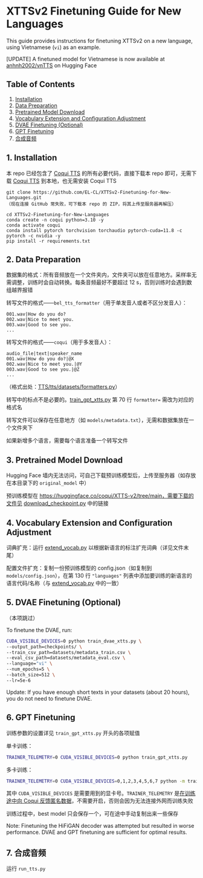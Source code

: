 # XTTSv2 Finetuning Guide for New Languages

This guide provides instructions for finetuning XTTSv2 on a new language, using Vietnamese (`vi`) as an example.

[UPDATE] A finetuned model for Vietnamese is now available at [anhnh2002/vnTTS](https://huggingface.co/anhnh2002/vnTTS) on Hugging Face


## Table of Contents
1. [Installation](#1-installation)
2. [Data Preparation](#2-data-preparation)
3. [Pretrained Model Download](#3-pretrained-model-download)
4. [Vocabulary Extension and Configuration Adjustment](#4-vocabulary-extension-and-configuration-adjustment)
5. [DVAE Finetuning (Optional)](#5-dvae-finetuning-optional)
6. [GPT Finetuning](#6-gpt-finetuning)
7. [合成音频](#7-合成音频)

## 1. Installation

本 repo 已经包含了 [Coqui TTS](https://github.com/coqui-ai/TTS) 的所有必要代码，直接下载本 repo 即可，无需下载 [Coqui TTS](https://github.com/coqui-ai/TTS) 到本地，也无需安装 Coqui TTS

```
git clone https://github.com/EL-CL/XTTSv2-Finetuning-for-New-Languages.git
（现在连接 GitHub 常失败，可下载本 repo 的 ZIP，将其上传至服务器再解压）

cd XTTSv2-Finetuning-for-New-Languages
conda create -n coqui python=3.10 -y
conda activate coqui
conda install pytorch torchvision torchaudio pytorch-cuda=11.8 -c pytorch -c nvidia -y
pip install -r requirements.txt
```

## 2. Data Preparation

数据集的格式：所有音频放在一个文件夹内，文件夹可以放在任意地方。采样率无需调整，训练时会自动转换。每条音频最好不要超过 12 s，否则训练时会遇到数组越界报错

转写文件的格式——`bel_tts_formatter`（用于单发音人或者不区分发音人）：

```
001.wav|How do you do?
002.wav|Nice to meet you.
003.wav|Good to see you.
...
```

转写文件的格式——`coqui`（用于多发音人）：

```
audio_file|text|speaker_name
001.wav|How do you do?|@X
002.wav|Nice to meet you.|@Y
003.wav|Good to see you.|@Z
...
```

（格式出处：[TTS/tts/datasets/formatters.py](TTS/tts/datasets/formatters.py)）

转写中的标点不是必要的。[train_gpt_xtts.py](train_gpt_xtts.py) 第 70 行 `formatter=` 需改为对应的格式名

转写文件可以保存在任意地方（如 `models/metadata.txt`），无需和数据集放在一个文件夹下

如果新增多个语言，需要每个语言准备一个转写文件

## 3. Pretrained Model Download

Hugging Face 墙内无法访问，可自己下载预训练模型后，上传至服务器（如存放在本目录下的 `original_model` 中）

预训练模型在 https://huggingface.co/coqui/XTTS-v2/tree/main，需要下载的文件见 [download_checkpoint.py](download_checkpoint.py) 中的链接

## 4. Vocabulary Extension and Configuration Adjustment

词典扩充：运行 [extend_vocab.py](extend_vocab.py) 以根据新语言的标注扩充词典（详见文件末尾）

配置文件扩充：复制一份预训练模型的 config.json（如复制到 `models/config.json`），在第 130 行 `"languages"` 列表中添加要训练的新语言的语言代码/名称（与 [extend_vocab.py](extend_vocab.py) 中的一致）

## 5. DVAE Finetuning (Optional)

（本项跳过）

To finetune the DVAE, run:

```bash
CUDA_VISIBLE_DEVICES=0 python train_dvae_xtts.py \
--output_path=checkpoints/ \
--train_csv_path=datasets/metadata_train.csv \
--eval_csv_path=datasets/metadata_eval.csv \
--language="vi" \
--num_epochs=5 \
--batch_size=512 \
--lr=5e-6
```

Update: If you have enough short texts in your datasets (about 20 hours), you do not need to finetune DVAE.

## 6. GPT Finetuning

训练参数的设置详见 `train_gpt_xtts.py` 开头的各项赋值

单卡训练：

```bash
TRAINER_TELEMETRY=0 CUDA_VISIBLE_DEVICES=0 python train_gpt_xtts.py
```

多卡训练：

```bash
TRAINER_TELEMETRY=0 CUDA_VISIBLE_DEVICES=0,1,2,3,4,5,6,7 python -m trainer.distribute --script train_gpt_xtts.py
```

其中 `CUDA_VISIBLE_DEVICES` 是需要用到的显卡号。`TRAINER_TELEMETRY` 是[在训练途中向 Coqui 反馈匿名数据](https://github.com/coqui-ai/Trainer#anonymized-telemetry)，不需要开启，否则会因为无法连接外网而训练失败

训练过程中，best model 只会保存一个，可在途中手动复制出来一些保存

Note: Finetuning the HiFiGAN decoder was attempted but resulted in worse performance. DVAE and GPT finetuning are sufficient for optimal results.

## 7. 合成音频

运行 `run_tts.py`
